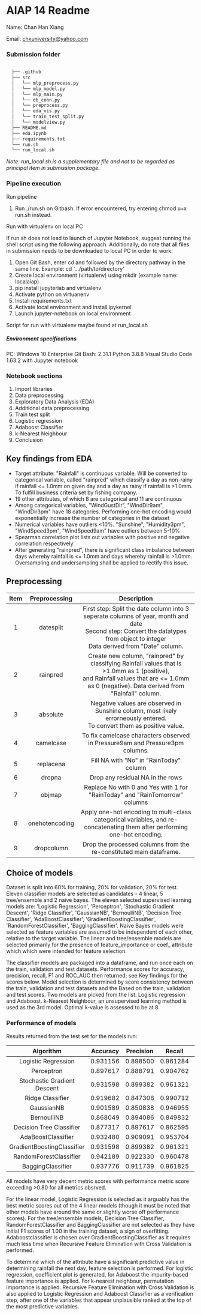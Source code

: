# AIAP 14 Readme

Name: Chan Han Xiang

Email: chxuniversity@yahoo.com

### Submission folder

```bash

  ├── .github
  ├── src
  │   └── mlp_preprocess.py
  │   └── mlp_model.py
  │   └── mlp_main.py
  │   └── db_conn.py
  │   └── preprocess.py
  │   └── eda_vis.py
  │   └── train_test_split.py
  │   └── modelview.py
  ├── README.md
  ├── eda.ipynb
  ├── requirements.txt
  └── run.sh
  └── run_local.sh 

```

*Note: run_local.sh is a supplementary file and not to be regarded as principal item in submission package.*

### Pipeline execution

Run pipeline

1. Run ./run.sh on Gitbash. If error encountered, try entering chmod u+x run.sh instead.

Run with virtualenv on local PC

If run.sh does not lead to launch of Jupyter Notebook, suggest running the shell script using the following approach. Additionally, do note that all files in submission needs to be downloaded to local PC in order to work:

1. Open Git Bash, enter cd and followed by the directory pathway in the same line. Example:
cd '.../path/to/directory'
2. Create local environment (virtualenv) using mkdir (example name: localaiap)
3. pip install jupyterlab and virtualenv 
4. Activate python on virtuanenv
5. Install requirements.txt
6. Activate local environment and install ipykernel
7. Launch jupyter-notebook on local environment

Script for run with virtualenv maybe found at run_local.sh


##### Environment specifications

PC: Windows 10 Enterprise
Git Bash: 2.31.1
Python 3.8.8
Visual Studio Code 1.63.2 with Jupyter notebook


### Notebook sections

1. Import libraries
2. Data preprocessing
3. Exploratory Data Analysis (EDA)
4. Additional data preprocessing
5. Train test split
6. Logistic regression
7. Adaboost Classifier
8. k-Nearest Neighbour
9. Conclusion

## Key findings from EDA

- Target attribute: "Rainfall" is continuous variable. Will be converted to categorical variable, called "rainpred" which classify a day as non-rainy if rainfall <= 1.0mm on given day and a day as rainy if rainfall is >1.0mm. To fulfill business criteria set by fishing company.
- 19 other attributes, of which 8 are categorical and 11 are continuous
- Among categorical variables, "WindGustDir", "WindDir9am", "WindDir3pm" have 18 categories. Performing one-hot encoding would exponentially increase the number of categories in the dataset
- Numerical variables have outliers <10%. "Sunshine", "Humidity3pm", "WindSpeed3pm", "WindSpeed9am" have outliers between 5-10%
- Spearman correlation plot lists out variables with positive and negative correlation respectively
- After generating "rainpred", there is significant class imbalance between days whereby rainfall is  <= 1.0mm and days whereby rainfall is >1.0mm. Oversampling and undersampling shall be applied to rectify this issue.

## Preprocessing

| Item | Preprocessing  | Description |
| :--: | :---------:    | :---------: |
| 1    |  datesplit     | First step: Split the date column into 3 seperate columns of year, month and date</br> Second step: Convert the datatypes from object to integer</br> Data derived from "Date" column. |
| 2    |  rainpred      | Create new column, "rainpred" by classifying Rainfall values that is >1.0mm as 1 (positive),</br> and Rainfall values that are <= 1.0mm as 0 (negative). Data derived from "Rainfall" column. |
| 3    |  absolute      | Negative values are observed in Sunshine column, most likely errorneously entered.</br> To convert them as positive value. |
| 4    |  camelcase     | To fix camelcase characters observed in Pressure9am and Pressure3pm columns. |
| 5    |  replacena     | Fill NA with "No" in "RainToday" column |
| 6    |  dropna        | Drop any residual NA in the rows |
| 7    |  objmap        | Replace No with 0 and Yes with 1 for "RainToday" and "RainTomorrow" columns |
| 8    |  onehotencoding| Apply one-hot encoding to multi-class categorical variables, and re-concatenating them after performing one-hot encoding. |
| 9    |  dropcolumn    | Drop the processed columns from the re-constituted main dataframe. |



## Choice of models

Dataset is split into 60% for training, 20% for validation, 20% for test. Eleven classifier models are selected as candidates - 4 linear, 5  tree/ensemble and 2 naive bayes. The eleven selected supervised learning models are: 'Logistic Regression', 'Perceptron', 'Stochastic Gradient Descent', 'Ridge Classifier', 'GaussianNB', 'BernoulliNB', 'Decision Tree Classifier', 'AdaBoostClassifier', 'GradientBoostingClassifier', 'RandomForestClassifier', 'BaggingClassifier'. Naive Bayes models were selected as feature variables are assumed to be independent of each other, relative to the target variable. The linear and tree/ensemble models are selected primarily for the presence of feature_importance or coef_ attribute which which were intended for feature selection.

The classifier models are packaged into a dataframe, and run once each on the train, validation and test datasets. Performance scores for accuracy, precision, recall, F1 and ROC_AUC then returned; see Key findings for the scores below. Model selection is determined by score consistency between the train, validation and test datasets and the Based on the train, validation and test scores. Two models are picked from the list: Logistic regression and Adaboost. k-Nearest Neighbour, an unsupervised learning method is used as the 3rd model. Optimal k-value is assessed to be at 8.

### Performance of models

Results returned from the test set for the models run:

|Algorithm	                  |Accuracy	|Precision	|Recall	  |F1	      |ROC AUC  |
| :----------------------:    | :-----: | :-------: | :-----: | :-----: | :-----: |
|Logistic Regression	        |0.931156	|0.898500	  |0.961284	|0.928832	|0.933003 |
|Perceptron	                  |0.897617	|0.888791	  |0.904762	|0.896705	|0.897741 |
|Stochastic Gradient Descent	|0.931598	|0.899382	  |0.961321	|0.929321	|0.933397 |
|Ridge Classifier	            |0.919682	|0.847308	  |0.990712	|0.913416	|0.928664 |
|GaussianNB	                  |0.901589	|0.850838	  |0.946955	|0.896327	|0.905769 |
|BernoulliNB	                |0.868049	|0.894086	  |0.849832	|0.871398	|0.869050 |
|Decision Tree Classifier	    |0.877317	|0.897617	  |0.862595	|0.879758	|0.877940 |
|AdaBoostClassifier	          |0.932480	|0.909091	  |0.953704	|0.930863	|0.933429 |
|GradientBoostingClassifier	  |0.931598	|0.899382	  |0.961321	|0.929321	|0.933397 |
|RandomForestClassifier	      |0.942189	|0.922330 	|0.960478	|0.941018	|0.942888 |
|BaggingClassifier	          |0.937776	|0.911739	  |0.961825	|0.936112	|0.938966 |

All models have very decent metric scores with performance metric score exceeding >0.80 for all metrics obsrved. 

For the linear model, Logistic Regression is selected as it arguably has the best metric scores out of the 4 linear models (though it must be noted that other models have around the same or slightly worse off performance scores). For the tree/ensemble models, Decision Tree Classifier, RandomForestClassifier and BaggingClassifier are not selected as they have initial F1 scores of 1.00 in the training dataset, a sign of overfitting. Adaboostclassifier is chosen over GradientBoostingClassifier as it requires much less time when Recursive Feature Elimination with Cross Validation is performed.

To determine which of the attribute have a significant predictive value in determining rainfall the next day, feature selection is performed. For logistic regression, coefficient plot is generated, for Adaboost the impurity-based feature importance is applied. For k-nearest neighbour, permutation importance is applied. Recursive Feature Elimination with Cross Validation is also applied to Logistic Regression and Adaboost Classifier as a verification step, after one of the variables that appear unplausible ranked at the top of the most predictive variables.

